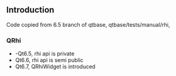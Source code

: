 ## Introduction

Code copied from 6.5 branch of qtbase, qtbase/tests/manual/rhi, 

### QRhi

* -Qt6.5, rhi api is private
* Qt6.6, rhi api is semi public
* Qt6.7, QRhiWidget is introduced
